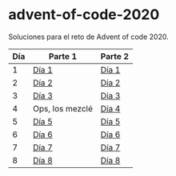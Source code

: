# advent-of-code-2020

Soluciones para el reto de Advent of code 2020. 

| Día   | Parte 1 | Parte 2 |
| ----- | ------- | ------- |
|   1   | [Día 1](src/day1/index.js) | [Día 1](src/day1/index.js) |
|   2   | [Día 2](src/day2/part1.js) | [Día 2](src/day2/part2.js) |
|   3   | [Día 3](src/day3/part1.js) | [Día 3](src/day3/part2.js) |
|   4   | Ops, los mezclé | [Día 4](src/day4/part1.js) |
|   5   | [Día 5](src/day5/part1.js) | [Día 5](src/day5/part2.js) |
|   6   | [Día 6](src/day6/part1.js) | [Día 6](src/day6/part2.js) |
|   7   | [Día 7](src/day7/part1.js) | [Día 7](src/day7/part2.js) |
|   8   | [Día 8](src/day8/part1.js) | [Día 8](src/day8/part2.js) |
